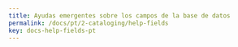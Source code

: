 ```yaml
---
title: Ayudas emergentes sobre los campos de la base de datos
permalink: /docs/pt/2-cataloging/help-fields
key: docs-help-fields-pt
---
```

